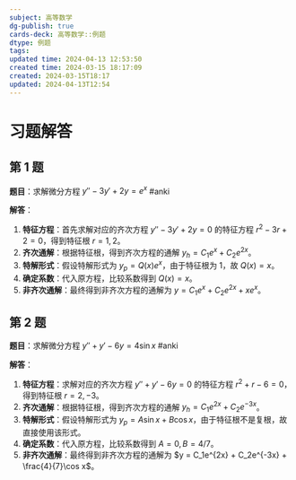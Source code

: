 ```yaml
---
subject: 高等数学
dg-publish: true
cards-deck: 高等数学::例题
dtype: 例题
tags: 
updated time: 2024-04-13 12:53:50
created time: 2024-03-15 18:17:09
created: 2024-03-15T18:17
updated: 2024-04-13T12:54
---
```

# 习题解答

## 第 1 题

**题目**：求解微分方程 $y'' - 3y' + 2y = e^x$ #anki 

**解答**：
1. **特征方程**：首先求解对应的齐次方程 $y'' - 3y' + 2y = 0$ 的特征方程 $r^2 - 3r + 2 = 0$，得到特征根 $r = 1, 2$。
2. **齐次通解**：根据特征根，得到齐次方程的通解 $y_h = C_1e^x + C_2e^{2x}$。
3. **特解形式**：假设特解形式为 $y_p = Q(x)e^x$，由于特征根为 1，故 $Q(x) = x$。
4. **确定系数**：代入原方程，比较系数得到 $Q(x) = x$。
5. **非齐次通解**：最终得到非齐次方程的通解为 $y = C_1e^x + C_2e^{2x} + xe^x$。

## 第 2 题

**题目**：求解微分方程 $y'' + y' - 6y = 4\sin x$ #anki 

**解答**：
1. **特征方程**：求解对应的齐次方程 $y'' + y' - 6y = 0$ 的特征方程 $r^2 + r - 6 = 0$，得到特征根 $r = 2, -3$。
2. **齐次通解**：根据特征根，得到齐次方程的通解 $y_h = C_1e^{2x} + C_2e^{-3x}$。
3. **特解形式**：假设特解形式为 $y_p = A\sin x + B\cos x$，由于特征根不是复根，故直接使用该形式。
4. **确定系数**：代入原方程，比较系数得到 $A = 0, B = 4/7$。
5. **非齐次通解**：最终得到非齐次方程的通解为 $y = C_1e^{2x} + C_2e^{-3x} + \frac{4}{7}\cos x$。

